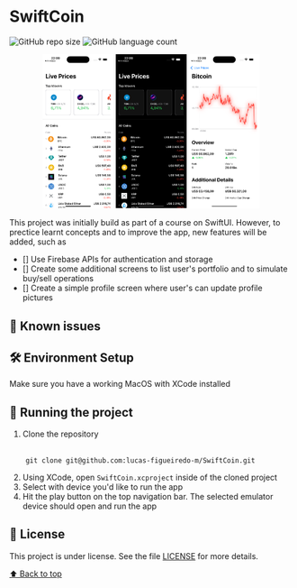#  SwiftCoin


![GitHub repo size](https://img.shields.io/github/repo-size/lucas-figueiredo-m/SwiftCoin?style=for-the-badge)
![GitHub language count](https://img.shields.io/github/languages/count/lucas-figueiredo-m/SwiftCoin?style=for-the-badge)

<div align="center">
  <img src="./screenshots/screenshot-1.png" width="25%" height="25%" alt="print-app">
  <img src="./screenshots/screenshot-2.png" width="25%" height="25%" alt="print-app">
  <img src="./screenshots/screenshot-3.png" width="25%" height="25%" alt="print-app">
</div>

This project was initially build as part of a course on SwiftUI. However, to prectice learnt concepts and to improve the app, new features will be added, such as

- [] Use Firebase APIs for authentication and storage
- [] Create some additional screens to list user's portfolio and to simulate buy/sell operations
- [] Create a simple profile screen where user's can update profile pictures  

## 🚨 Known issues



## 🛠️ Environment Setup

Make sure you have a working MacOS with XCode installed

## 🚀 Running the project

1. Clone the repository
##
        git clone git@github.com:lucas-figueiredo-m/SwiftCoin.git
        
2. Using XCode, open `SwiftCoin.xcproject` inside of the cloned project
3. Select with device you'd like to run the app
4. Hit the play button on the top navigation bar. The selected emulator device should open and run the app


## 📝 License

This project is under license. See the file [LICENSE](LICENSE) for more details.

[⬆ Back to top](#SwiftCoin)
